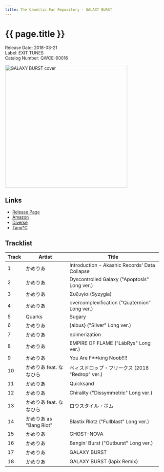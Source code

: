 ```yaml
---
title: The Camellia Fan Repository - GALAXY BURST
---
```


# {{ page.title }}

Release Date: 2018-03-21  
Label: EXIT TUNES  
Catalog Number: QWCE-90016

<img src="http://camellialapix.extsm.com/images/jacket_camellia.jpg" alt="GALAXY BURST cover" width="400" height="400">

## Links

* [Release Page](http://camellialapix.extsm.com/)
* [Amazon](https://www.amazon.com/dp/B07989QN2B/)
* [Diverse](https://diverse.direct/exittunes/qwce-90016/)
* [Tano*C](https://www.tanocstore.net/shopdetail/000000001441)

## Tracklist

Track | Artist | Title
------|--------|------
1 | かめりあ | Introduction - Akashic Records' Data Collapse
2 | かめりあ | Dyscontrolled Galaxy ("Apoptosis" Long ver.)
3 | かめりあ | Συζυγία (Syzygía)
4 | かめりあ | overcomplexification ("Quaternion" Long ver.)
5 | Quarks | Sugary
6 | かめりあ | {albus} ("Silver" Long ver.)
7 | かめりあ | epimerization
8 | かめりあ | EMPIRE OF FLAME ("LábRys" Long ver.)
9 | かめりあ | You Are F**king Noob!!!!
10 | かめりあ feat. ななひら | べィスドロップ・フリークス (2018 "Redrop" ver.)
11 | かめりあ | Quicksand
12 | かめりあ | Chirality ("Dissymmetric" Long ver.)
13 | かめりあ feat. ななひら | ロウスタイル・ボム
14 | かめりあ as "Bang Riot" | Blastix Riotz ("Fullblast" Long ver.)
15 | かめりあ | GHOST-NOVA
16 | かめりあ | Bangin' Burst ("Outburst" Long ver.)
17 | かめりあ | GALAXY BURST
18 | かめりあ | GALAXY BURST (lapix Remix)
